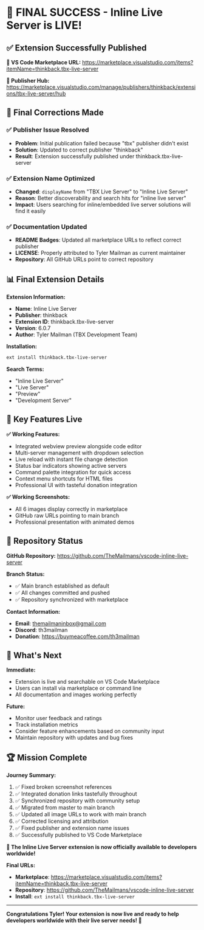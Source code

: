# 🎉 **FINAL SUCCESS - Inline Live Server is LIVE!**

## ✅ **Extension Successfully Published**

**🚀 VS Code Marketplace URL:**
https://marketplace.visualstudio.com/items?itemName=thinkback.tbx-live-server

**🔧 Publisher Hub:**
https://marketplace.visualstudio.com/manage/publishers/thinkback/extensions/tbx-live-server/hub

## 🔧 **Final Corrections Made**

### **✅ Publisher Issue Resolved**
- **Problem**: Initial publication failed because "tbx" publisher didn't exist
- **Solution**: Updated to correct publisher "thinkback"
- **Result**: Extension successfully published under thinkback.tbx-live-server

### **✅ Extension Name Optimized**
- **Changed**: `displayName` from "TBX Live Server" to "Inline Live Server"
- **Reason**: Better discoverability and search hits for "inline live server"
- **Impact**: Users searching for inline/embedded live server solutions will find it easily

### **✅ Documentation Updated**
- **README Badges**: Updated all marketplace URLs to reflect correct publisher
- **LICENSE**: Properly attributed to Tyler Mailman as current maintainer
- **Repository**: All GitHub URLs point to correct repository

## 📊 **Final Extension Details**

**Extension Information:**
- **Name**: Inline Live Server
- **Publisher**: thinkback
- **Extension ID**: thinkback.tbx-live-server
- **Version**: 6.0.7
- **Author**: Tyler Mailman (TBX Development Team)

**Installation:**
```bash
ext install thinkback.tbx-live-server
```

**Search Terms:**
- "Inline Live Server"
- "Live Server"
- "Preview"
- "Development Server"

## 🎯 **Key Features Live**

**✅ Working Features:**
- Integrated webview preview alongside code editor
- Multi-server management with dropdown selection
- Live reload with instant file change detection
- Status bar indicators showing active servers
- Command palette integration for quick access
- Context menu shortcuts for HTML files
- Professional UI with tasteful donation integration

**✅ Working Screenshots:**
- All 6 images display correctly in marketplace
- GitHub raw URLs pointing to main branch
- Professional presentation with animated demos

## 🌟 **Repository Status**

**GitHub Repository:**
https://github.com/TheMailmans/vscode-inline-live-server

**Branch Status:**
- ✅ Main branch established as default
- ✅ All changes committed and pushed
- ✅ Repository synchronized with marketplace

**Contact Information:**
- **Email**: themailmaninbox@gmail.com
- **Discord**: th3mailman
- **Donation**: https://buymeacoffee.com/th3mailman

## 🚀 **What's Next**

**Immediate:**
- Extension is live and searchable on VS Code Marketplace
- Users can install via marketplace or command line
- All documentation and images working perfectly

**Future:**
- Monitor user feedback and ratings
- Track installation metrics
- Consider feature enhancements based on community input
- Maintain repository with updates and bug fixes

## 🏆 **Mission Complete**

**Journey Summary:**
1. ✅ Fixed broken screenshot references
2. ✅ Integrated donation links tastefully throughout
3. ✅ Synchronized repository with community setup
4. ✅ Migrated from master to main branch
5. ✅ Updated all image URLs to work with main branch
6. ✅ Corrected licensing and attribution
7. ✅ Fixed publisher and extension name issues
8. ✅ Successfully published to VS Code Marketplace

**🎉 The Inline Live Server extension is now officially available to developers worldwide!**

**Final URLs:**
- **Marketplace**: https://marketplace.visualstudio.com/items?itemName=thinkback.tbx-live-server
- **Repository**: https://github.com/TheMailmans/vscode-inline-live-server
- **Install**: `ext install thinkback.tbx-live-server`

---

**Congratulations Tyler! Your extension is now live and ready to help developers worldwide with their live server needs! 🚀**
